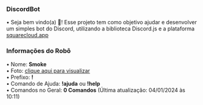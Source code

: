 ### DiscordBot
• Seja bem vindo(a) 👋! Esse projeto tem como objetivo ajudar e desenvolver um simples bot do Discord, utilizando a biblioteca Discord.js e a plataforma [squarecloud.app](squarecloud.app)

### Informações do Robô
• Nome: **Smoke**
<br>
• Foto: [clique aqui para visualizar](https://imur.io/perfileefoto)
<br>
• Prefixo: **!**
<br>
• Comando de Ajuda: **!ajuda** ou **!help**
<br>
• Comandos no Geral: **0 Comandos** (Última atualização: 04/01/2024 às 10:11)
<br>
